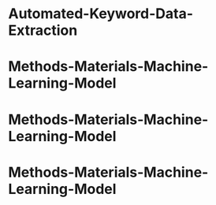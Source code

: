 # Automated-Keyword-Data-Extraction
# Methods-Materials-Machine-Learning-Model
# Methods-Materials-Machine-Learning-Model
# Methods-Materials-Machine-Learning-Model
